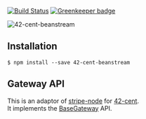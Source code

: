 [![Build Status](https://travis-ci.org/continuous-software/node-beanstream.svg?branch=master)](https://travis-ci.org/continuous-software/node-beanstream) [![Greenkeeper badge](https://badges.greenkeeper.io/continuous-software/node-beanstream.svg)](https://greenkeeper.io/)

![42-cent-beanstream](https://www.hikashop.com/images/payment/beanstream.png)

## Installation

    $ npm install --save 42-cent-beanstream

## Gateway API

This is an adaptor of [stripe-node](https://github.com/stripe/stripe-node) for [42-cent](https://github.com/continuous-software/42-cent).  
It implements the [BaseGateway](https://github.com/continuous-software/42-cent-base) API.


